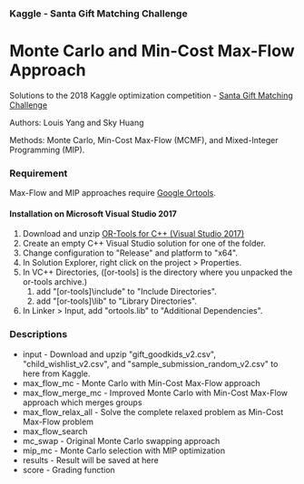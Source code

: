 ### Kaggle - Santa Gift Matching Challenge  

# Monte Carlo and Min-Cost Max-Flow Approach

Solutions to the 2018 Kaggle optimization competition - [Santa Gift Matching Challenge](https://www.kaggle.com/c/santa-gift-matching)

Authors: Louis Yang and Sky Huang

Methods: Monte Carlo, Min-Cost Max-Flow (MCMF), and Mixed-Integer Programming (MIP).

### Requirement
Max-Flow and MIP approaches require [Google Ortools](https://developers.google.com/optimization/).

#### Installation on Microsoft Visual Studio 2017
1. Download and unzip [OR-Tools for C++ (Visual Studio 2017)](https://github.com/google/or-tools/releases/download/v6.4/or-tools_VisualStudio2017-64bit_v6.4.4495.zip)
2. Create an empty C++ Visual Studio solution for one of the folder.
3. Change configuration to "Release" and platform to "x64".
4. In Solution Explorer, right click on the project > Properties.
5. In VC++ Directories, ([or-tools] is the directory where you unpacked the or-tools archive.)
	1. add "[or-tools]\include" to "Include Directories".
	2. add "[or-tools]\lib" to "Library Directories".	
6. In Linker > Input, add "ortools.lib" to "Additional Dependencies".

### Descriptions
* input - Download and upzip "gift_goodkids_v2.csv", "child_wishlist_v2.csv", and "sample_submission_random_v2.csv" to here from Kaggle.
* max_flow_mc - Monte Carlo with Min-Cost Max-Flow approach
* max_flow_merge_mc - Improved Monte Carlo with Min-Cost Max-Flow approach which merges groups
* max_flow_relax_all - Solve the complete relaxed problem as Min-Cost Max-Flow problem
* max_flow_search
* mc_swap - Original Monte Carlo swapping approach
* mip_mc - Monte Carlo selection with MIP optimization
* results - Result will be saved at here
* score - Grading function